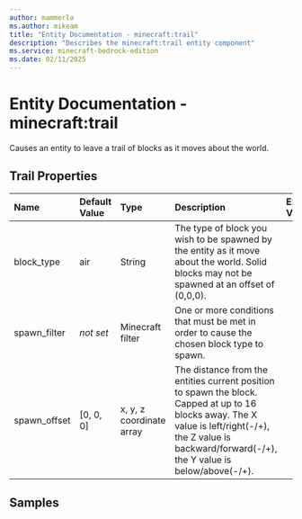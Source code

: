 ```yaml
---
author: mammerla
ms.author: mikeam
title: "Entity Documentation - minecraft:trail"
description: "Describes the minecraft:trail entity component"
ms.service: minecraft-bedrock-edition
ms.date: 02/11/2025 
---
```


# Entity Documentation - minecraft:trail

Causes an entity to leave a trail of blocks as it moves about the world.


## Trail Properties

|Name       |Default Value |Type |Description |Example Values |
|:----------|:-------------|:----|:-----------|:------------- |
| block_type | air | String | The type of block you wish to be spawned by the entity as it move about the world. Solid blocks may not be spawned at an offset of (0,0,0). |  | 
| spawn_filter | *not set* | Minecraft filter | One or more conditions that must be met in order to cause the chosen block type to spawn. |  | 
| spawn_offset | [0, 0, 0] | x, y, z coordinate array | The distance from the entities current position to spawn the block. Capped at up to 16 blocks away. The X value is left/right(-/+), the Z value is backward/forward(-/+), the Y value is below/above(-/+). |  | 

## Samples
